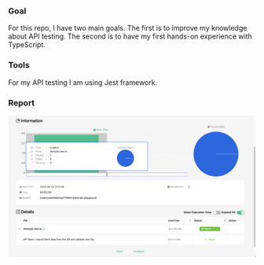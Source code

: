 ### Goal
For this repo, I have two main goals. The first is to improve my knowledge about API testing. The second is to have my first hands-on experience with TypeScript.

### Tools  
For my API testing I am using Jest framework.

### Report 

![Screenshot][def]

[def]: test-report/screenshots/ex.test.png